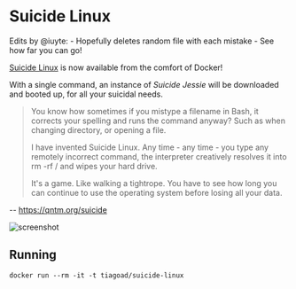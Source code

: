 Suicide Linux
=============

Edits by @iuyte:
    - Hopefully deletes random file with each mistake
    - See how far you can go!

[Suicide Linux](https://qntm.org/suicide) is now available from the comfort of Docker!

With a single command, an instance of _Suicide Jessie_ will be downloaded and booted up, for all your suicidal needs.

>You know how sometimes if you mistype a filename in Bash, it corrects your spelling and runs the command anyway? Such as when changing directory, or opening a file.
>
>I have invented Suicide Linux. Any time - any time - you type any remotely incorrect command, the interpreter creatively resolves it into rm -rf / and wipes your hard drive.
>
>It's a game. Like walking a tightrope. You have to see how long you can continue to use the operating system before losing all your data.

-- https://qntm.org/suicide

![screenshot](screenshot.png)

Running
-------

    docker run --rm -it -t tiagoad/suicide-linux
